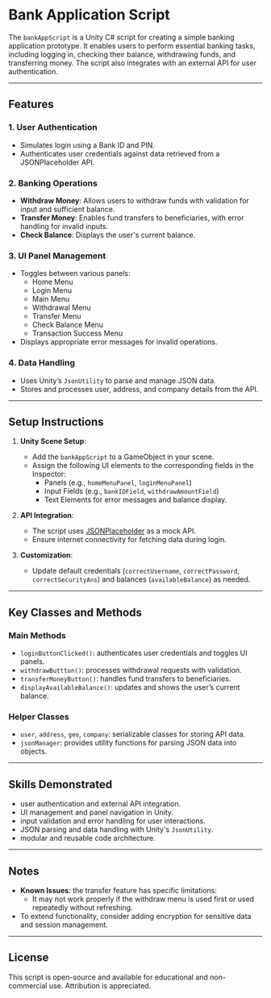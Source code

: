 # Bank Application Script

The `bankAppScript` is a Unity C# script for creating a simple banking application prototype. It enables users to perform essential banking tasks, including logging in, checking their balance, withdrawing funds, and transferring money. The script also integrates with an external API for user authentication.

---

## Features

### 1. **User Authentication**
- Simulates login using a Bank ID and PIN.
- Authenticates user credentials against data retrieved from a JSONPlaceholder API.

### 2. **Banking Operations**
- **Withdraw Money**: Allows users to withdraw funds with validation for input and sufficient balance.
- **Transfer Money**: Enables fund transfers to beneficiaries, with error handling for invalid inputs.
- **Check Balance**: Displays the user's current balance.

### 3. **UI Panel Management**
- Toggles between various panels:
  - Home Menu
  - Login Menu
  - Main Menu
  - Withdrawal Menu
  - Transfer Menu
  - Check Balance Menu
  - Transaction Success Menu
- Displays appropriate error messages for invalid operations.

### 4. **Data Handling**
- Uses Unity’s `JsonUtility` to parse and manage JSON data.
- Stores and processes user, address, and company details from the API.

---

## Setup Instructions

1. **Unity Scene Setup**:
   - Add the `bankAppScript` to a GameObject in your scene.
   - Assign the following UI elements to the corresponding fields in the Inspector:
     - Panels (e.g., `homeMenuPanel`, `loginMenuPanel`)
     - Input Fields (e.g., `bankIDField`, `withdrawAmountField`)
     - Text Elements for error messages and balance display.

2. **API Integration**:
   - The script uses [JSONPlaceholder](https://jsonplaceholder.typicode.com/) as a mock API.
   - Ensure internet connectivity for fetching data during login.

3. **Customization**:
   - Update default credentials (`correctUsername`, `correctPassword`, `correctSecurityAns`) and balances (`availableBalance`) as needed.

---

## Key Classes and Methods

### **Main Methods**
- `loginButtonClicked()`: authenticates user credentials and toggles UI panels.
- `withdrawButtton()`: processes withdrawal requests with validation.
- `transferMoneyButton()`: handles fund transfers to beneficiaries.
- `displayAvailableBalance()`: updates and shows the user’s current balance.

### **Helper Classes**
- `user`, `address`, `geo`, `company`: serializable classes for storing API data.
- `jsonManager`: provides utility functions for parsing JSON data into objects.

---

## Skills Demonstrated
- user authentication and external API integration.
- UI management and panel navigation in Unity.
- input validation and error handling for user interactions.
- JSON parsing and data handling with Unity's `JsonUtility`.
- modular and reusable code architecture.

---

## Notes
- **Known Issues**: the transfer feature has specific limitations:
  - It may not work properly if the withdraw menu is used first or used repeatedly without refreshing.
- To extend functionality, consider adding encryption for sensitive data and session management.

---

## License
This script is open-source and available for educational and non-commercial use. Attribution is appreciated.
